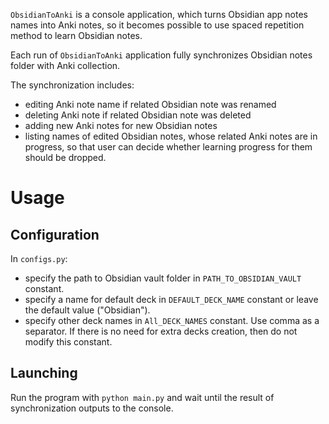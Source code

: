 `ObsidianToAnki` is a console application, which turns Obsidian app notes names into Anki notes, so it becomes possible to
use spaced repetition method to learn Obsidian notes.

Each run of `ObsidianToAnki` application fully synchronizes Obsidian notes folder with Anki collection.

The synchronization includes:
- editing Anki note name if related Obsidian note was renamed
- deleting Anki note if related Obsidian note was deleted
- adding new Anki notes for new Obsidian notes
- listing names of edited Obsidian notes, whose related Anki notes are in progress, so that user can decide whether 
  learning progress for them should be dropped.

# Usage
## Configuration
In `configs.py`:
- specify the path to Obsidian vault folder in `PATH_TO_OBSIDIAN_VAULT` constant.
- specify a name for default deck in `DEFAULT_DECK_NAME` constant or leave the default value ("Obsidian").
- specify other deck names in `All_DECK_NAMES` constant. Use comma as a separator. If there is no need for extra decks 
  creation, then do not modify this constant.
  
## Launching
Run the program with `python main.py` and wait until the result of synchronization outputs to the console.